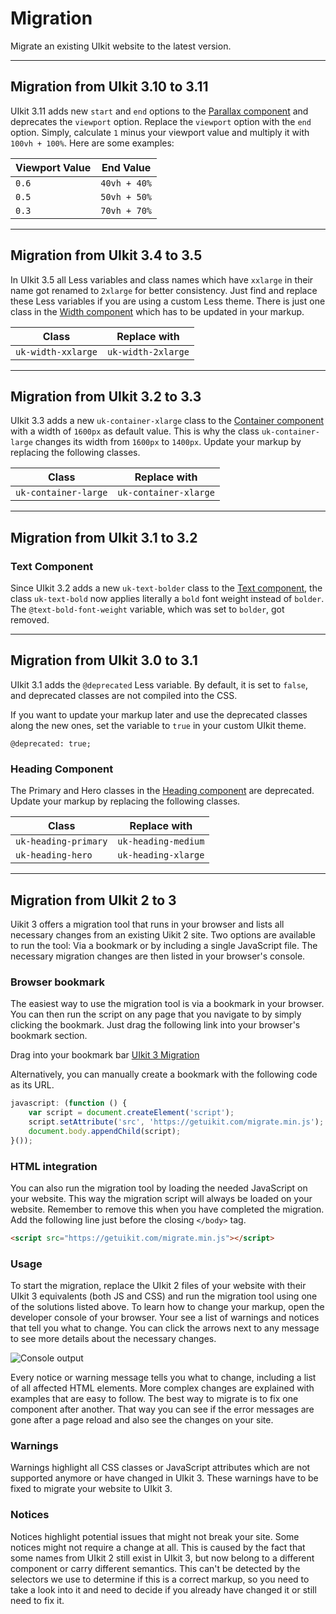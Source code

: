 # Migration

<p class="uk-text-lead">Migrate an existing UIkit website to the latest version.</p>

***

## Migration from UIkit 3.10 to 3.11

UIkit 3.11 adds new `start` and `end` options to the [Parallax component](parallax) and deprecates the `viewport` option. Replace the `viewport` option with the `end` option. Simply, calculate `1` minus your viewport value and multiply it with `100vh + 100%`. Here are some examples:

| Viewport Value | End Value    |
| -------------- | ------------ |
| `0.6`          | `40vh + 40%` |
| `0.5`          | `50vh + 50%` |
| `0.3`          | `70vh + 70%` |

***

## Migration from UIkit 3.4 to 3.5

In UIkit 3.5 all Less variables and class names which have `xxlarge` in their name got renamed to `2xlarge` for better consistency. Just find and replace these Less variables if you are using a custom Less theme. There is just one class in the [Width component](width) which has to be updated in your markup.

| Class              | Replace with       |
| ------------------ | ------------------ |
| `uk-width-xxlarge` | `uk-width-2xlarge` |


***

## Migration from UIkit 3.2 to 3.3

UIkit 3.3 adds a new `uk-container-xlarge` class to the [Container component](container) with a width of `1600px` as default value. This is why the class `uk-container-large` changes its width from `1600px` to `1400px`. Update your markup by replacing the following classes.

| Class                | Replace with          |
| -------------------- | --------------------- |
| `uk-container-large` | `uk-container-xlarge` |

***

## Migration from UIkit 3.1 to 3.2

### Text Component

Since UIkit 3.2 adds a new `uk-text-bolder` class to the [Text component](text), the class `uk-text-bold` now applies literally a `bold` font weight instead of `bolder`. The `@text-bold-font-weight` variable, which was set to `bolder`, got removed.

***

## Migration from UIkit 3.0 to 3.1

UIkit 3.1 adds the `@deprecated` Less variable. By default, it is set to `false`, and deprecated classes are not compiled into the CSS.

If you want to update your markup later and use the deprecated classes along the new ones, set the variable to `true` in your custom UIkit theme.

```
@deprecated: true;
```

### Heading Component

The Primary and Hero classes in the [Heading component](heading) are deprecated. Update your markup by replacing the following classes.

| Class                | Replace with        |
| -------------------- | ------------------- |
| `uk-heading-primary` | `uk-heading-medium` |
| `uk-heading-hero`    | `uk-heading-xlarge` |

***

## Migration from UIkit 2 to 3

Uikit 3 offers a migration tool that runs in your browser and lists all necessary changes from an existing Uikit 2 site. Two options are available to run the tool: Via a bookmark or by including a single JavaScript file. The necessary migration changes are then listed in your browser's console.

### Browser bookmark

The easiest way to use the migration tool is via a bookmark in your browser. You can then run the script on any page that you navigate to by simply clicking the bookmark. Just drag the following link into your browser's bookmark section.

Drag into your bookmark bar <span uk-icon="icon: arrow-right"></span> <a class="uk-button uk-button-primary" href="javascript: (function () { var script = document.createElement('script'); script.setAttribute('src', 'https://getuikit.com/migrate.min.js'); document.body.appendChild(script); }());">UIkit 3 Migration</a>

Alternatively, you can manually create a bookmark with the following code as its URL.

```js
javascript: (function () {
    var script = document.createElement('script');
    script.setAttribute('src', 'https://getuikit.com/migrate.min.js');
    document.body.appendChild(script);
}());
```

### HTML integration

You can also run the migration tool by loading the needed JavaScript on your website. This way the migration script will always be loaded on your website. Remember to remove this when you have completed the migration. Add the following line just before the closing `</body>` tag.

```html
<script src="https://getuikit.com/migrate.min.js"></script>
```

### Usage

To start the migration, replace the UIkit 2 files of your website with their UIkit 3 equivalents (both JS and CSS) and run the migration tool using one of the solutions listed above. To learn how to change your markup, open the developer console of your browser. Your see a list of warnings and notices that tell you what to change. You can click the arrows next to any message to see more details about the necessary changes.

![Console output](images/migration-console.gif)

Every notice or warning message tells you what to change, including a list of all affected HTML elements. More complex changes are explained with examples that are easy to follow. The best way to migrate is to fix one component after another. That way you can see if the error messages are gone after a page reload and also see the changes on your site.

### Warnings

Warnings highlight all CSS classes or JavaScript attributes which are not supported anymore or have changed in UIkit 3. These warnings have to be fixed to migrate your website to UIkit 3.

### Notices

Notices highlight potential issues that might not break your site. Some notices might not require a change at all. This is caused by the fact that some names from UIkit 2 still exist in UIkit 3, but now belong to a different component or carry different semantics. This can't be detected by the selectors we use to determine if this is a correct markup, so you need to take a look into it and need to decide if you already have changed it or still need to fix it.
